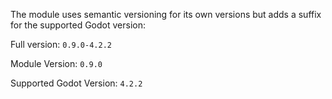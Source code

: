 The module uses semantic versioning for its own versions but adds a suffix for the supported Godot version:

Full version: `0.9.0-4.2.2`

Module Version: `0.9.0`

Supported Godot Version: `4.2.2`
